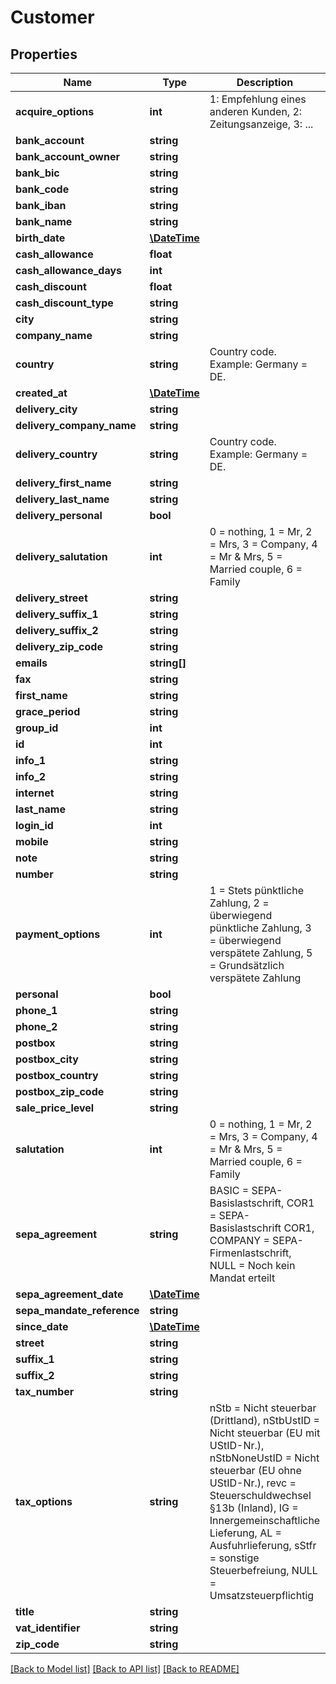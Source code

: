 # Customer

## Properties
Name | Type | Description | Notes
------------ | ------------- | ------------- | -------------
**acquire_options** | **int** | 1: Empfehlung eines anderen Kunden, 2: Zeitungsanzeige, 3: ... | [optional] 
**bank_account** | **string** |  | [optional] 
**bank_account_owner** | **string** |  | [optional] 
**bank_bic** | **string** |  | [optional] 
**bank_code** | **string** |  | [optional] 
**bank_iban** | **string** |  | [optional] 
**bank_name** | **string** |  | [optional] 
**birth_date** | [**\DateTime**](Date.md) |  | [optional] 
**cash_allowance** | **float** |  | [optional] 
**cash_allowance_days** | **int** |  | [optional] 
**cash_discount** | **float** |  | [optional] 
**cash_discount_type** | **string** |  | [optional] 
**city** | **string** |  | [optional] 
**company_name** | **string** |  | 
**country** | **string** | Country code. Example: Germany &#x3D; DE. | [optional] 
**created_at** | [**\DateTime**](Date.md) |  | [optional] 
**delivery_city** | **string** |  | [optional] 
**delivery_company_name** | **string** |  | [optional] 
**delivery_country** | **string** | Country code. Example: Germany &#x3D; DE. | [optional] 
**delivery_first_name** | **string** |  | [optional] 
**delivery_last_name** | **string** |  | [optional] 
**delivery_personal** | **bool** |  | [optional] 
**delivery_salutation** | **int** | 0 &#x3D; nothing, 1 &#x3D; Mr, 2 &#x3D; Mrs, 3 &#x3D; Company, 4 &#x3D; Mr &amp; Mrs, 5 &#x3D; Married couple, 6 &#x3D; Family | [optional] 
**delivery_street** | **string** |  | [optional] 
**delivery_suffix_1** | **string** |  | [optional] 
**delivery_suffix_2** | **string** |  | [optional] 
**delivery_zip_code** | **string** |  | [optional] 
**emails** | **string[]** |  | [optional] 
**fax** | **string** |  | [optional] 
**first_name** | **string** |  | [optional] 
**grace_period** | **string** |  | [optional] 
**group_id** | **int** |  | [optional] 
**id** | **int** |  | [optional] 
**info_1** | **string** |  | [optional] 
**info_2** | **string** |  | [optional] 
**internet** | **string** |  | [optional] 
**last_name** | **string** |  | 
**login_id** | **int** |  | [optional] 
**mobile** | **string** |  | [optional] 
**note** | **string** |  | [optional] 
**number** | **string** |  | [optional] 
**payment_options** | **int** | 1 &#x3D; Stets pünktliche Zahlung, 2 &#x3D; überwiegend pünktliche Zahlung, 3 &#x3D; überwiegend verspätete Zahlung, 5 &#x3D; Grundsätzlich verspätete Zahlung | [optional] 
**personal** | **bool** |  | [optional] 
**phone_1** | **string** |  | [optional] 
**phone_2** | **string** |  | [optional] 
**postbox** | **string** |  | [optional] 
**postbox_city** | **string** |  | [optional] 
**postbox_country** | **string** |  | [optional] 
**postbox_zip_code** | **string** |  | [optional] 
**sale_price_level** | **string** |  | [optional] 
**salutation** | **int** | 0 &#x3D; nothing, 1 &#x3D; Mr, 2 &#x3D; Mrs, 3 &#x3D; Company, 4 &#x3D; Mr &amp; Mrs, 5 &#x3D; Married couple, 6 &#x3D; Family | [optional] 
**sepa_agreement** | **string** | BASIC &#x3D; SEPA-Basislastschrift, COR1 &#x3D; SEPA-Basislastschrift COR1, COMPANY &#x3D; SEPA-Firmenlastschrift, NULL &#x3D; Noch kein Mandat erteilt | [optional] 
**sepa_agreement_date** | [**\DateTime**](Date.md) |  | [optional] 
**sepa_mandate_reference** | **string** |  | [optional] 
**since_date** | [**\DateTime**](Date.md) |  | [optional] 
**street** | **string** |  | [optional] 
**suffix_1** | **string** |  | [optional] 
**suffix_2** | **string** |  | [optional] 
**tax_number** | **string** |  | [optional] 
**tax_options** | **string** | nStb &#x3D; Nicht steuerbar (Drittland), nStbUstID &#x3D; Nicht steuerbar (EU mit UStID-Nr.), nStbNoneUstID &#x3D; Nicht steuerbar (EU ohne UStID-Nr.), revc &#x3D; Steuerschuldwechsel §13b (Inland), IG &#x3D; Innergemeinschaftliche Lieferung, AL &#x3D; Ausfuhrlieferung, sStfr &#x3D; sonstige Steuerbefreiung, NULL &#x3D; Umsatzsteuerpflichtig | [optional] 
**title** | **string** |  | [optional] 
**vat_identifier** | **string** |  | [optional] 
**zip_code** | **string** |  | [optional] 

[[Back to Model list]](../README.md#documentation-for-models) [[Back to API list]](../README.md#documentation-for-api-endpoints) [[Back to README]](../README.md)


